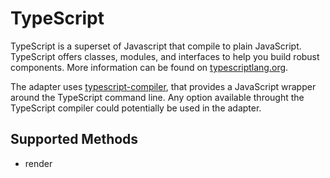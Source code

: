 # TypeScript
TypeScript is a superset of Javascript that compile to plain JavaScript. TypeScript offers classes, modules, and interfaces to help you build robust components. More information can be found on [typescriptlang.org](http://www.typescriptlang.org/).

The adapter uses [typescript-compiler](https://github.com/theblacksmith/typescript-compiler), that provides a JavaScript wrapper around the TypeScript command line. Any option available throught the TypeScript compiler could potentially be used in the adapter.

## Supported Methods
 - render
